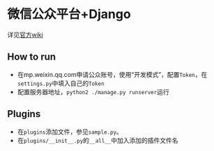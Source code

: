 # 微信公众平台+Django

详见[官方wiki](http://mp.weixin.qq.com/wiki/index.php)

## How to run

- 在mp.weixin.qq.com申请公众账号，使用“开发模式”，配置`Token`，在`settings.py`中填入自己的`Token`
- 配置服务器地址，`python2 ./manage.py runserver`运行

## Plugins

- 在`plugins`添加文件，参见`sample.py`。
- 在`plugins/__init__.py`的`__all__`中加入添加的插件文件名

